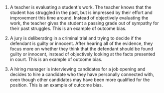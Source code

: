 1. A teacher is evaluating a student's work. The teacher knows that the student has struggled in the past, but is impressed by their effort and improvement this time around. Instead of objectively evaluating the work, the teacher gives the student a passing grade out of sympathy for their past struggles. This is an example of outcome bias.

2. A jury is deliberating in a criminal trial and trying to decide if the defendant is guilty or innocent. After hearing all of the evidence, they focus more on whether they think that the defendant should be found guilty or innocent, instead of objectively looking at the facts presented in court. This is an example of outcome bias.

3. A hiring manager is interviewing candidates for a job opening and decides to hire a candidate who they have personally connected with, even though other candidates may have been more qualified for the position. This is an example of outcome bias.